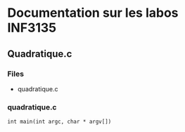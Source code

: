 # Documentation sur les labos INF3135

## Quadratique.c

### Files 
* quadratique.c

### quadratique.c
```
int main(int argc, char * argv[])
```

